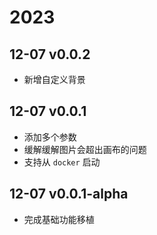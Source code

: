# 2023

## 12-07 v0.0.2

- 新增自定义背景

## 12-07 v0.0.1

- 添加多个参数
- 缓解缓解图片会超出画布的问题
- 支持从 `docker` 启动

## 12-07 v0.0.1-alpha
- 完成基础功能移植